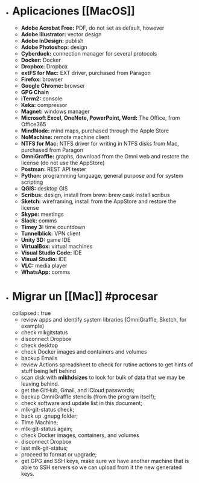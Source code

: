 - # Aplicaciones [[MacOS]]
  - **Adobe Acrobat Free:** PDF, do not set as default, however
  - **Adobe Illustrator:** vector design
  - **Adobe InDesign:** publish
  - **Adobe Photoshop:** design
  - **Cyberduck:** connection manager for several protocols
  - **Docker:** Docker
  - **Dropbox:** Dropbox
  - **extFS for Mac:** EXT driver, purchased from Paragon
  - **Firefox:** browser
  - **Google Chrome:** browser
  - **GPG Chain**
  - **iTerm2:** console
  - **Keka:** compressor
  - **Magnet:** windows manager
  - **Microsoft Excel, OneNote, PowerPoint, Word:** The Office, from Office365
  - **MindNode:** mind maps, purchased through the Apple Store
  - **NoMachine:** remote machine client
  - **NTFS for Mac:** NTFS driver for writing in NTFS disks from Mac, purchased from Paragon
  - **OmniGraffle:** graphs, download from the Omni web and restore the license (do not use the AppStore)
  - **Postman:** REST API tester
  - **Python:** programming language, general purpose and for system scripting
  - **QGIS:** desktop GIS
  - **Scribus:** design, install from brew: brew cask install scribus
  - **Sketch:** wireframing, install from the AppStore and restore the license
  - **Skype:** meetings
  - **Slack:** comms
  - **Timey 3:** time countdown
  - **Tunnelblick:** VPN client
  - **Unity 3D:** game IDE
  - **VirtualBox:** virtual machines
  - **Visual Studio Code:** IDE
  - **Visual Studio:** IDE
  - **VLC:** media player
  - **WhatsApp:** comms
- # Migrar un [[Mac]] #procesar
  collapsed:: true
  - review apps and identify system libraries (OmniGraffle, Sketch, for example)
  - check mlkgitstatus
  - disconnect Dropbox
  - check desktop
  - check Docker images and containers and volumes
  - backup Emails
  - review Actions spreadsheet to check for rutine actions to get hints of stuff being left behind
  - scan disk with **mlkhdsizes** to look for bulk of data that we may be leaving behind.
  - get the GitHub, Gmail, and iCloud passwords;
  - backup OmniGraffle stencils (from the program itself);
  - check software and update list in this document;
  - mlk-git-status check;
  - back up .gnupg folder;
  - Time Machine;
  - mlk-git-status again;
  - check Docker images, containers, and volumes
  - disconnect Dropbox
  - last mlk-git-status;
  - proceed to format or upgrade;
  - get GPG and SSH keys, make sure we have another machine that is able to SSH servers so we can upload from it the new generated keys.

